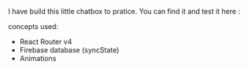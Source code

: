 I have build this little chatbox to pratice.
You can find it and test it here :


concepts used:
- React Router v4
- Firebase database (syncState)
- Animations
